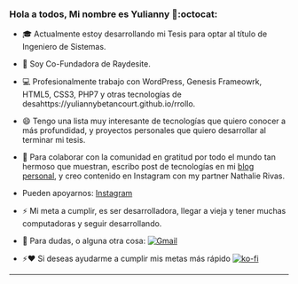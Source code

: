 ### Hola a todos, Mi nombre es Yulianny 👋:octocat:


- :mortar_board: Actualmente estoy desarrollando mi Tesis para optar al título de Ingeniero de Sistemas.

- 🌱 Soy Co-Fundadora de Raydesite. 

- 💻 Profesionalmente trabajo con WordPress, Genesis Frameowrk, HTML5, CSS3, PHP7 y otras tecnologías de desahttps://yuliannybetancourt.github.io/rrollo.

- 😄 Tengo una lista muy interesante de tecnologías que quiero conocer a más profundidad, y proyectos personales que quiero desarrollar al terminar mi tesis.

- 🚀 Para colaborar con la comunidad en gratitud por todo el mundo tan hermoso que muestran, escribo post de tecnologías en mi [blog personal](https://yuliannybetancourt.github.io/), y creo contenido en Instagram con my partner Nathalie Rivas.

-  Pueden apoyarnos: [Instagram](https://www.instagram.com/raydesite/)

- ⚡ Mi meta a cumplir, es ser desarrolladora, llegar a vieja y tener muchas computadoras y seguir desarrollando.

- 💬 Para dudas, o alguna otra cosa: [![Gmail](https://img.shields.io/badge/-Gmail-c14438?style=flat&logo=Gmail&logoColor=white)](mailto:yuliannybetancourtr@gmail.com)

- ⚡️❤️ Si deseas ayudarme a cumplir mis metas más rápido [![ko-fi](https://www.ko-fi.com/img/githubbutton_sm.svg)](https://ko-fi.com/H2H52F76Q)

---
